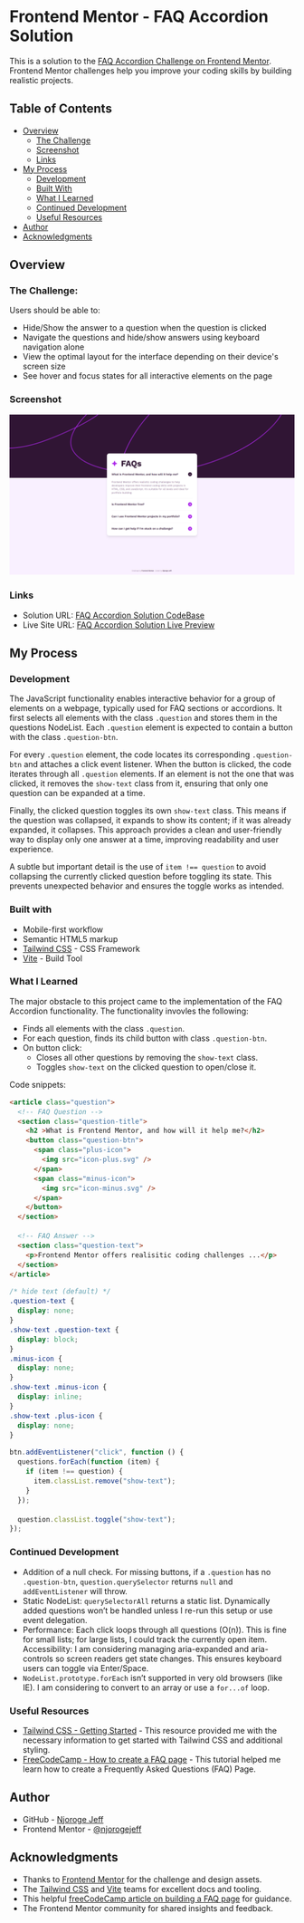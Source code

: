 # Frontend Mentor - FAQ Accordion Solution

This is a solution to the [FAQ Accordion Challenge on Frontend Mentor](https://www.frontendmentor.io/challenges/faq-accordion-wyfFdeBwBz). Frontend Mentor challenges help you improve your coding skills by building realistic projects.

## Table of Contents

- [Overview](#overview)
  - [The Challenge](#the-challenge)
  - [Screenshot](#screenshot)
  - [Links](#links)
- [My Process](#my-process)
  - [Development](#development)
  - [Built With](#built-with)
  - [What I Learned](#what-i-learned)
  - [Continued Development](#continued-development)
  - [Useful Resources](#useful-resources)
- [Author](#author)
- [Acknowledgments](#acknowledgments)

## Overview

### The Challenge:

Users should be able to:

- Hide/Show the answer to a question when the question is clicked
- Navigate the questions and hide/show answers using keyboard navigation alone
- View the optimal layout for the interface depending on their device's screen size
- See hover and focus states for all interactive elements on the page

### Screenshot

[![FAQ Accordion Solution - Desktop](./assets/images/solution-images/deskop.png "FAQ Accordion Solution - Desktop")](https://faq-accordion-proj.vercel.app/)

### Links

- Solution URL: [FAQ Accordion Solution CodeBase](https://github.com/njorogejeff/faq-accordion)
- Live Site URL: [FAQ Accordion Solution Live Preview](https://faq-accordion-proj.vercel.app/)

## My Process

### Development

The JavaScript functionality enables interactive behavior for a group of elements on a webpage, typically used for FAQ sections or accordions. It first selects all elements with the class `.question` and stores them in the questions NodeList. Each `.question` element is expected to contain a button with the class `.question-btn`.

For every `.question` element, the code locates its corresponding `.question-btn` and attaches a click event listener. When the button is clicked, the code iterates through all `.question` elements. If an element is not the one that was clicked, it removes the `show-text` class from it, ensuring that only one question can be expanded at a time.

Finally, the clicked question toggles its own `show-text` class. This means if the question was collapsed, it expands to show its content; if it was already expanded, it collapses. This approach provides a clean and user-friendly way to display only one answer at a time, improving readability and user experience.

A subtle but important detail is the use of `item !== question` to avoid collapsing the currently clicked question before toggling its state. This prevents unexpected behavior and ensures the toggle works as intended.

### Built with

- Mobile-first workflow
- Semantic HTML5 markup
- [Tailwind CSS](https://tailwindcss.com/) - CSS Framework
- [Vite](https://vite.dev/) - Build Tool

### What I Learned

The major obstacle to this project came to the implementation of the FAQ Accordion functionality. The functionality invovles the following:
- Finds all elements with the class `.question`.
- For each question, finds its child button with class `.question-btn`.
- On button click:
  - Closes all other questions by removing the `show-text` class.
  - Toggles `show-text` on the clicked question to open/close it.

Code snippets:

```html
<article class="question">
  <!-- FAQ Question -->
  <section class="question-title">
    <h2 >What is Frontend Mentor, and how will it help me?</h2>
    <button class="question-btn">
      <span class="plus-icon">
        <img src="icon-plus.svg" />
      </span>
      <span class="minus-icon">
        <img src="icon-minus.svg" />
      </span>
    </button>
  </section>

  <!-- FAQ Answer -->
  <section class="question-text">
    <p>Frontend Mentor offers realisitic coding challenges ...</p>
  </section>
</article>
```

```css
/* hide text (default) */
.question-text {
  display: none;
}
.show-text .question-text {
  display: block;
}
.minus-icon {
  display: none;
}
.show-text .minus-icon {
  display: inline;
}
.show-text .plus-icon {
  display: none;
}
```

```js
btn.addEventListener("click", function () {
  questions.forEach(function (item) {
    if (item !== question) {
      item.classList.remove("show-text");
    }
  });

  question.classList.toggle("show-text");
});
```

### Continued Development

-  Addition of a null check. For missing buttons, if a `.question` has no `.question-btn`, `question.querySelector` returns `null` and `addEventListener` will throw.
- Static NodeList: `querySelectorAll` returns a static list. Dynamically added questions won’t be handled unless I re-run this setup or use event delegation.
- Performance: Each click loops through all questions (O(n)). This is fine for small lists; for large lists, I could track the currently open item.
Accessibility: I am considering managing aria-expanded and aria-controls so screen readers get state changes. This ensures keyboard users can toggle via Enter/Space.
- `NodeList.prototype.forEach` isn’t supported in very old browsers (like IE). I am considering to convert to an array or use a `for...of` loop.

### Useful Resources

- [Tailwind CSS - Getting Started](https://tailwindcss.com/docs/installation) - This resource provided me with the necessary information to get started with Tailwind CSS and additional styling.
- [FreeCodeCamp - How to create a FAQ page](https://www.freecodecamp.org/news/javascript-projects-for-beginners/#heading-how-to-create-a-faq-page) - This tutorial helped me learn how to create a Frequently Asked Questions (FAQ) Page.

## Author

- GitHub - [Njoroge Jeff](https://github.com/njorogejeff/)
- Frontend Mentor - [@njorogejeff](https://www.frontendmentor.io/profile/njorogejeff)

## Acknowledgments

- Thanks to [Frontend Mentor](https://www.frontendmentor.io/) for the challenge and design assets.
- The [Tailwind CSS](https://tailwindcss.com/) and [Vite](https://vite.dev/) teams for excellent docs and tooling.
- This helpful [freeCodeCamp article on building a FAQ page](https://www.freecodecamp.org/news/javascript-projects-for-beginners/#heading-how-to-create-a-faq-page) for guidance.
- The Frontend Mentor community for shared insights and feedback.
